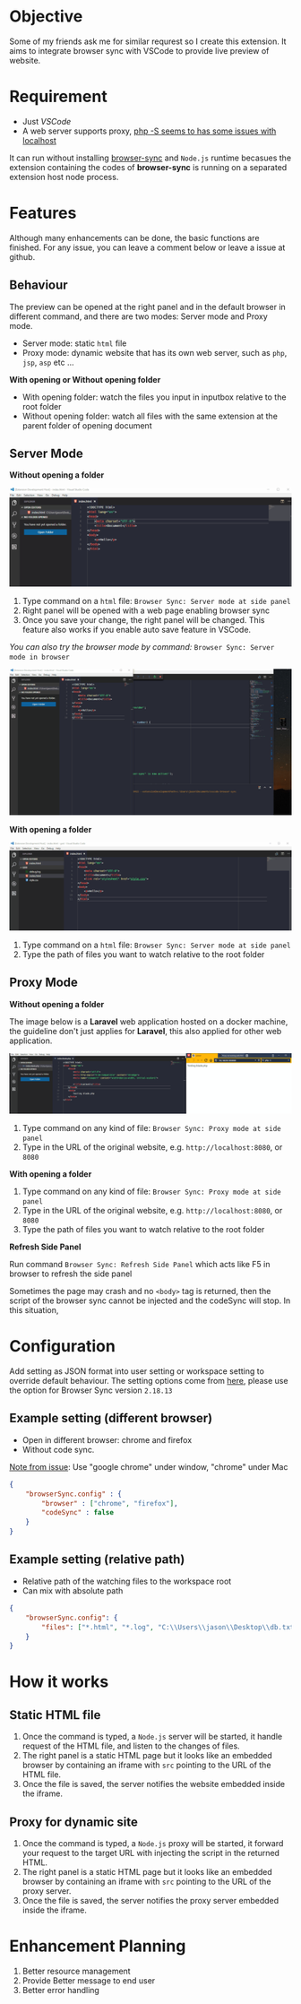# Objective

Some of my friends ask me for similar requrest so I create this extension. It aims to integrate browser sync with VSCode to provide live preview of website.

# Requirement

- Just *VSCode*
- A web server supports proxy, [php -S seems to has some issues with localhost](https://github.com/BrowserSync/browser-sync/issues/335)

It can run without installing [browser-sync](https://www.browsersync.io) and `Node.js` runtime becasues the extension containing the codes of **browser-sync** is running on a separated extension host node process.

# Features

 Although many enhancements can be done, the basic functions are finished. For any issue, you can leave a comment below or leave a issue at github. 

## Behaviour

The preview can be opened at the right panel and in the default browser in different command, and there are two modes: Server mode and Proxy mode.

- Server mode: static `html` file
- Proxy mode: dynamic website that has its own web server, such as `php`, `jsp`, `asp` etc ... 

**With opening or Without opening folder**

- With opening folder: watch the files you input in inputbox relative to the root folder
- Without opening folder: watch all files with the same extension at the parent folder of opening document

## Server Mode

**Without opening a folder**

![server open at panel](https://github.com/Jasonlhy/VSCode-Browser-Sync/raw/master/img/no_folder_html_panel.gif)

1. Type command on a `html` file: `Browser Sync: Server mode at side panel`
2. Right panel will be opened with a web page enabling browser sync
3. Once you save your change, the right panel will be changed. This feature also works if you enable auto save feature in VSCode.

*You can also try the browser mode by command:* `Browser Sync: Server mode in browser`

![server open at browser](https://github.com/Jasonlhy/VSCode-Browser-Sync/raw/master/img/no_folder_html_browser.gif)

**With opening a folder**

![server open at panel](https://github.com/Jasonlhy/VSCode-Browser-Sync/raw/master/img/has_folder_html_panel.gif)

1. Type command on a `html` file: `Browser Sync: Server mode at side panel`
2. Type the path of files you want to watch relative to the root folder

## Proxy Mode

**Without opening a folder**

The image below is a **Laravel** web application hosted on a docker machine, the guideline don't just applies for **Laravel**, this also applied for other web application.

![proxy open at browser](https://github.com/Jasonlhy/VSCode-Browser-Sync/raw/master/img/no_folder_php_browser.gif)

1. Type command on any kind of file: `Browser Sync: Proxy mode at side panel`
2. Type in the URL of the original website, e.g. `http://localhost:8080`, or `8080`

**With opening a folder**

1. Type command on any kind of file: `Browser Sync: Proxy mode at side panel`
2. Type in the URL of the original website, e.g. `http://localhost:8080`, or `8080`
3. Type the path of files you want to watch relative to the root folder

**Refresh Side Panel**

Run command `Browser Sync: Refresh Side Panel` which acts like F5 in browser to refresh the side panel

Sometimes the page may crash and no `<body>` tag is returned, then the script of the browser sync cannot be injected and the codeSync will stop. In this situation, 

# Configuration

Add setting as JSON format into user setting or workspace setting to override default behaviour. The setting options come from [here](https://www.browsersync.io/docs/options), please use the option for Browser Sync version `2.18.13`

## Example setting (different browser)
- Open in different browser: chrome and firefox
- Without code sync.

[Note from issue](https://github.com/Jasonlhy/VSCode-Browser-Sync/issues/1): Use "google chrome" under window, "chrome" under Mac

```json
{
    "browserSync.config" : {
        "browser" : ["chrome", "firefox"],
        "codeSync" : false
    }    
}
```

## Example setting (relative path)
- Relative path of the watching files to the workspace root
- Can mix with absolute path

```json
{
    "browserSync.config": {
        "files": ["*.html", "*.log", "C:\\Users\\jason\\Desktop\\db.txt"]
    }
}
```

# How it works

## Static HTML file

1. Once the command is typed, a `Node.js` server will be started, it handle request of the HTML file, and listen to the changes of files.
2. The right panel is a static HTML page but it looks like an embedded browser by containing an iframe with `src` pointing to the URL of the HTML file.
3. Once the file is saved, the server notifies the website embedded inside the iframe.

## Proxy for dynamic site

1. Once the command is typed, a `Node.js` proxy will be started, it forward your request to the target URL with injecting the script in the returned HTML.
2. The right panel is a static HTML page but it looks like an embedded browser by containing an iframe with `src` pointing to the URL of the proxy server.
3. Once the file is saved, the server notifies the proxy server embedded inside the iframe.

# Enhancement Planning

1. Better resource management
2. Provide Better message to end user
3. Better error handling